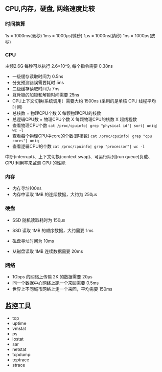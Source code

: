 ## CPU,内存，硬盘, 网络速度比较

### 时间换算

1s = 1000ms(毫秒)
1ms = 1000μs(微秒)
1μs = 1000ns(纳秒)
1ns = 1000ps(皮秒)

### CPU

主频2.6G 每秒可以执行 2.6*10^9, 每个指令需要 0.38ns

- 一级缓存读取时间为 0.5ns
- 分支预测错误需要耗时 5ns
- 二级缓存读取时间为 7ns
- 互斥锁的加锁和解锁时间需要 25ns
- CPU上下文切换(系统调用）需要大约 1500ns (采用的是单核 CPU 线程平均时间)
- 总核数 = 物理CPU个数 X 每颗物理CPU的核数 
- 总逻辑CPU数 = 物理CPU个数 X 每颗物理CPU的核数 X 超线程数
- 查看物理CPU个数 `cat /proc/cpuinfo| grep "physical id"| sort| uniq| wc -l`
- 查看每个物理CPU中core的个数(即核数) `cat /proc/cpuinfo| grep "cpu cores"| uniq`
- 查看逻辑CPU的个数 `cat /proc/cpuinfo| grep "processor"| wc -l`

中断(interrupt)、上下文切换(context swap)、可运行队列(run queue)负载、CPU 利用率来监测 CPU 的性能

### 内存

- 内存寻址100ns
- 内存中读取 1MB 的连续数据，大约为 250μs

### 硬盘

- SSD 随机读取耗时为 150μs
- SSD 读取 1MB 的顺序数据，大约需要 1ms

- 磁盘寻址时间为 10ms
- 从磁盘读取 1MB 连续数据需要 20ms

### 网络

- 1Gbps 的网络上传输 2K 的数据需要 20μs
- 同一个数据中心网络上跑一个来回需要 0.5ms
- 世界上不同城市网络上走一个来回，平均需要 150ms

## 监控工具

- top
- uptime
- vmstat
- ps
- iostat
- sar
- netstat
- tcpdump
- tcptrace
- strace
